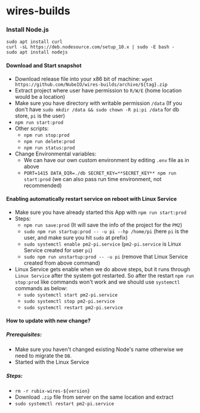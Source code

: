 # wires-builds

### Install Node.js

```
sudo apt install curl
curl -sL https://deb.nodesource.com/setup_10.x | sudo -E bash -
sudo apt install nodejs
```

#### Download and Start snapshot

- Download release file into your x86 bit of machine: `wget https://github.com/NubeIO/wires-builds/archive/${tag}.zip` 
- Extract project where user have permission to `R/W/E` (home location would be a location)
- Make sure you have directory with writable permission `/data` (If you don't have `sudo mkdir /data && sudo chown -R pi:pi /data` for db store, `pi` is the user)
- `npm run start:prod`
- Other scripts:
  - `npm run stop:prod`
  - `npm run delete:prod`
  - `npm run status:prod`
- Change Environmental variables:
  - We can have our own custom environment by editing `.env` file as in above
  - `PORT=1415 DATA_DIR=./db SECRET_KEY=**SECRET_KEY** npm run start:prod` (we can also pass run time environment, not recommended)

#### Enabling automatically restart service on reboot with Linux Service

- Make sure you have already started this App with `npm run start:prod`
- Steps:
  - `npm run save:prod` (It will save the info of the project for the `PM2`)
  - `sudo npm run startup:prod -- -u pi --hp /home/pi` (here `pi` is the user, and make sure you hit `sudo` at prefix)
  - `sudo systemctl enable pm2-pi.service` (`pm2-pi.service` is Linux Service created for user `pi`)
  - `sudo npm run unstartup:prod -- -u pi` (remove that Linux Service created from above command)
- Linux Service gets enable when we do above steps, but it runs through `Linux Service` after the system got restarted.
  So after the restart `npm run stop:prod` like commands won't work and we should use `systemctl` commands as below:
  - `sudo systemctl start pm2-pi.service`
  - `sudo systemctl stop pm2-pi.service`
  - `sudo systemctl restart pm2-pi.service`

#### How to update with new change?

##### Prerequisites:

- Make sure you haven't changed existing Node's name otherwise we need to migrate the `DB`.
- Started with the Linux Service

##### Steps:

- `rm -r rubix-wires-${version}`
- Download `.zip` file from server on the same location and extract
- `sudo systemctl restart pm2-pi.service`
